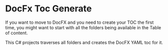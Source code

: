 # DocFx Toc Generate

If you want to move to DocFX and you need to create your TOC the first time, you might want to start with all the folders being available in the Table of content.

This C# projects traverses all folders and creates the DocFX YAML toc for it.
